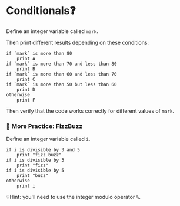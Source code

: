 # Conditionals❓

Define an integer variable called `mark`.

Then print different results depending on these conditions:

```
if `mark` is more than 80
    print A
if `mark` is more than 70 and less than 80
    print B
if `mark` is more than 60 and less than 70
    print C
if `mark` is more than 50 but less than 60
    print D
otherwise
    print F
```

Then verify that the code works correctly for different values of `mark`.

### 🍋 More Practice: FizzBuzz

Define an integer variable called `i`.

```
if i is divisible by 3 and 5
    print "fizz buzz"
if i is divisible by 3
    print "fizz"
if i is divisible by 5
    print "buzz"
otherwise
    print i
```

💡Hint: you'll need to use the integer modulo operator `%`.
